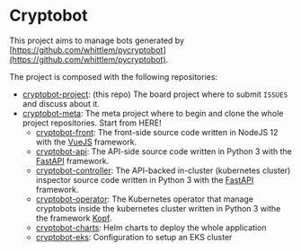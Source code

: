 # Cryptobot

This project aims to manage bots generated by [https://github.com/whittlem/pycryptobot](https://github.com/whittlem/pycryptobot).

The project is composed with the following repositories:
* [cryptobot-project](https://github.com/germainlefebvre4/cryptobot-project): (this repo) The board project where to submit `ISSUES` and discuss about it.
* [cryptobot-meta](https://github.com/germainlefebvre4/cryptobot-meta): The meta project where to begin and clone the whole project repositories. Start from HERE!
  * [cryptobot-front](https://github.com/germainlefebvre4/cryptobot-front): The front-side source code written in NodeJS 12 with the [VueJS](https://github.com/vuejs/vue) framework.
  * [cryptobot-api](https://github.com/germainlefebvre4/cryptobot-api): The API-side source code written in Python 3 with the [FastAPI](https://github.com/tiangolo/fastapi) framework.
  * [cryptobot-controller](https://github.com/germainlefebvre4/cryptobot-controller): The API-backed in-cluster (kubernetes cluster) inspector source code written in Python 3 with the [FastAPI](https://github.com/tiangolo/fastapi) framework.
  * [cryptobot-operator](https://github.com/germainlefebvre4/cryptobot-operator): The Kubernetes operator that manage cryptobots inside the kubernetes cluster written in Python 3 withe the framework [Kopf](https://github.com/nolar/kopf).
  * [cryptobot-charts](https://github.com/germainlefebvre4/cryptobot-charts): Helm charts to deploy the whole application
  * [cryptobot-eks](https://github.com/germainlefebvre4/cryptobot-eks): Configuration to setup an EKS cluster
